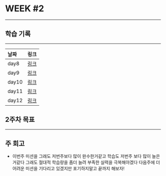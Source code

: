 #  WEEK #2



------
## 학습 기록
-------

|날짜                     |  링크                                                  |
| :------------------------- | -------------------------------------------------------- |
| day8 |    [ 링크](https://github.com/leegyeongwhan/TIL/blob/dolokkong/202111/day08.md) |
| day9 |   [ 링크](https://github.com/leegyeongwhan/TIL/blob/dolokkong/202111/day09.md)  |
| day10 |  [ 링크](https://github.com/leegyeongwhan/TIL/blob/dolokkong/202111/day10.md)  |
| day11 |    [ 링크](https://github.com/leegyeongwhan/TIL/blob/dolokkong/202111/day11.md) | 
| day12 |   [ 링크](https://github.com/leegyeongwhan/TIL/blob/dolokkong/202111/day12.md)  |









## 2주차 목표



------

## 주 회고

- 이번주 미션을 그래도 저번주보다 많이 완수한거같고 학습도 저번주 보다 많이 늘은거같다 그래도 절대적 학습량을 좀더 늘려
  부족한 실력을 극복해야겠다 다음주에 더 어려운 미션을 기다리고 있겠지만 포기하지말고 끝까지 해보자!

